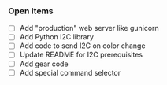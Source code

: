 ### Open Items
- [ ] Add "production" web server like gunicorn
- [ ] Add Python I2C library
- [ ] Add code to send I2C on color change
- [ ] Update README for I2C prerequisites
- [ ] Add gear code
- [ ] Add special command selector
